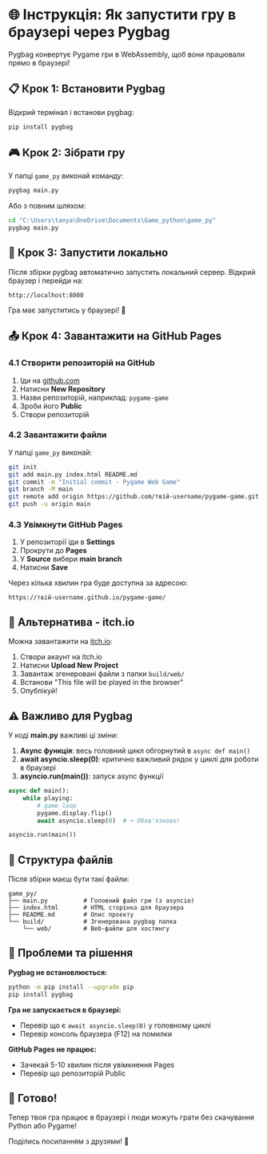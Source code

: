 # 🌐 Інструкція: Як запустити гру в браузері через Pygbag

Pygbag конвертує Pygame гри в WebAssembly, щоб вони працювали прямо в браузері!

## 📋 Крок 1: Встановити Pygbag

Відкрий термінал і встанови pygbag:

```bash
pip install pygbag
```

## 🎮 Крок 2: Зібрати гру

У папці `game_py` виконай команду:

```bash
pygbag main.py
```

Або з повним шляхом:

```bash
cd "C:\Users\tanya\OneDrive\Documents\Game_python\game_py"
pygbag main.py
```

## 🚀 Крок 3: Запустити локально

Після збірки pygbag автоматично запустить локальний сервер. Відкрий браузер і перейди на:

```
http://localhost:8000
```

Гра має запуститись у браузері! 🎉

## 📤 Крок 4: Завантажити на GitHub Pages

### 4.1 Створити репозиторій на GitHub
1. Іди на [github.com](https://github.com)
2. Натисни **New Repository**
3. Назви репозиторій, наприклад: `pygame-game`
4. Зроби його **Public**
5. Створи репозиторій

### 4.2 Завантажити файли
У папці `game_py` виконай:

```bash
git init
git add main.py index.html README.md
git commit -m "Initial commit - Pygame Web Game"
git branch -M main
git remote add origin https://github.com/твій-username/pygame-game.git
git push -u origin main
```

### 4.3 Увімкнути GitHub Pages
1. У репозиторії іди в **Settings**
2. Прокрути до **Pages**
3. У **Source** вибери **main branch**
4. Натисни **Save**

Через кілька хвилин гра буде доступна за адресою:
```
https://твій-username.github.io/pygame-game/
```

## 🎯 Альтернатива - itch.io

Можна завантажити на [itch.io](https://itch.io):

1. Створи акаунт на itch.io
2. Натисни **Upload New Project**
3. Завантаж згенеровані файли з папки `build/web/`
4. Встанови "This file will be played in the browser"
5. Опублікуй!

## ⚠️ Важливо для Pygbag

У коді **main.py** важливі ці зміни:

1. **Async функція**: весь головний цикл обгорнутий в `async def main()`
2. **await asyncio.sleep(0)**: критично важливий рядок у циклі для роботи в браузері
3. **asyncio.run(main())**: запуск async функції

```python
async def main():
    while playing:
        # game loop
        pygame.display.flip()
        await asyncio.sleep(0)  # ⬅️ Обов'язково!

asyncio.run(main())
```

## 📁 Структура файлів

Після збірки маєш бути такі файли:
```
game_py/
├── main.py          # Головний файл гри (з asyncio)
├── index.html       # HTML сторінка для браузера
├── README.md        # Опис проєкту
└── build/           # Згенерована pygbag папка
    └── web/         # Веб-файли для хостингу
```

## 🐛 Проблеми та рішення

**Pygbag не встановлюється:**
```bash
python -m pip install --upgrade pip
pip install pygbag
```

**Гра не запускається в браузері:**
- Перевір що є `await asyncio.sleep(0)` у головному циклі
- Перевір консоль браузера (F12) на помилки

**GitHub Pages не працює:**
- Зачекай 5-10 хвилин після увімкнення Pages
- Перевір що репозиторій Public

## 🎊 Готово!

Тепер твоя гра працює в браузері і люди можуть грати без скачування Python або Pygame!

Поділись посиланням з друзями! 🚀
